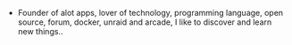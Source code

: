 - Founder of alot apps, lover of technology, programming language, open source, forum, docker, unraid and arcade, I like to discover and learn new things..
  <br>



































































































































































































































































































































































































































































































































































































































































































































































































































































































































































































































































































































































